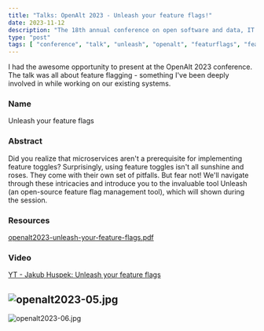 ```yaml
---
title: "Talks: OpenAlt 2023 - Unleash your feature flags!"
date: 2023-11-12
description: "The 18th annual conference on open software and data, IT security, DIY and IoT."
type: "post"
tags: [ "conference", "talk", "unleash", "openalt", "featurflags", "featuetoggles" ]
---
```


I had the awesome opportunity to present at the OpenAlt 2023 conference.
The talk was all about feature flagging - something I've been deeply involved in while working on our existing systems.

### Name

Unleash your feature flags

### Abstract

Did you realize that microservices aren't a prerequisite for implementing feature toggles? Surprisingly,
using feature toggles isn't all sunshine and roses. They come with their own set of pitfalls. But fear not! We'll
navigate through these intricacies and introduce you to the invaluable tool Unleash (an open-source feature flag
management tool), which will shown during the session.

### Resources

[openalt2023-unleash-your-feature-flags.pdf](../../documents/openalt2023-unleash-your-feature-flags.pdf)

### Video

[YT - Jakub Huspek: Unleash your feature flags](https://youtu.be/cKmnPrdkH3E?si=RKeNl_tPqQqDGtNf)


![openalt2023-05.jpg](../../images/openalt2023-05.jpg)
---
![openalt2023-06.jpg](../../images/openalt2023-06.jpg)